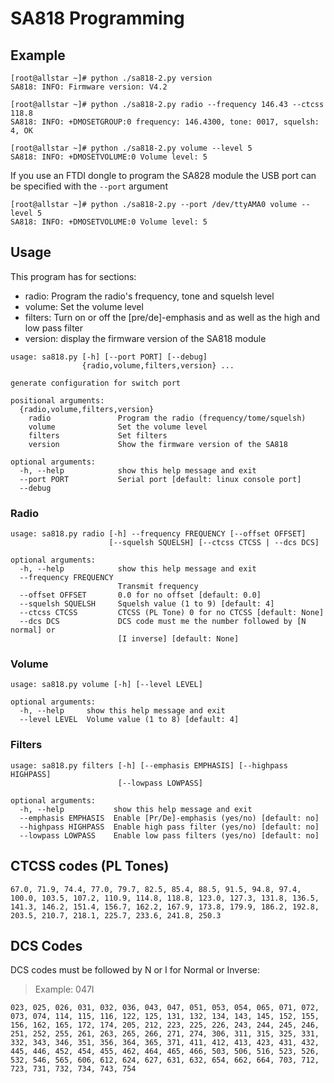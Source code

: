 # SA818 Programming


## Example

```
[root@allstar ~]# python ./sa818-2.py version
SA818: INFO: Firmware version: V4.2

[root@allstar ~]# python ./sa818-2.py radio --frequency 146.43 --ctcss 118.8
SA818: INFO: +DMOSETGROUP:0 frequency: 146.4300, tone: 0017, squelsh: 4, OK

[root@allstar ~]# python ./sa818-2.py volume --level 5
SA818: INFO: +DMOSETVOLUME:0 Volume level: 5
```

If you use an FTDI dongle to program the SA828 module the USB port can
be specified with the `--port` argument

```
[root@allstar ~]# python ./sa818-2.py --port /dev/ttyAMA0 volume --level 5
SA818: INFO: +DMOSETVOLUME:0 Volume level: 5
```

## Usage

This program has for sections:

 - radio: Program the radio's frequency, tone and squelsh level
 - volume: Set the volume level
 - filters: Turn on or off the [pre/de]-emphasis and as well as the high and low pass filter
 - version: display the firmware version of the SA818 module

```
usage: sa818.py [-h] [--port PORT] [--debug]
                {radio,volume,filters,version} ...

generate configuration for switch port

positional arguments:
  {radio,volume,filters,version}
    radio               Program the radio (frequency/tome/squelsh)
    volume              Set the volume level
    filters             Set filters
    version             Show the firmware version of the SA818

optional arguments:
  -h, --help            show this help message and exit
  --port PORT           Serial port [default: linux console port]
  --debug
```

### Radio

```
usage: sa818.py radio [-h] --frequency FREQUENCY [--offset OFFSET]
                      [--squelsh SQUELSH] [--ctcss CTCSS | --dcs DCS]

optional arguments:
  -h, --help            show this help message and exit
  --frequency FREQUENCY
                        Transmit frequency
  --offset OFFSET       0.0 for no offset [default: 0.0]
  --squelsh SQUELSH     Squelsh value (1 to 9) [default: 4]
  --ctcss CTCSS         CTCSS (PL Tone) 0 for no CTCSS [default: None]
  --dcs DCS             DCS code must me the number followed by [N normal] or
                        [I inverse] [default: None]
```

### Volume

```
usage: sa818.py volume [-h] [--level LEVEL]

optional arguments:
  -h, --help     show this help message and exit
  --level LEVEL  Volume value (1 to 8) [default: 4]
```

### Filters

```
usage: sa818.py filters [-h] [--emphasis EMPHASIS] [--highpass HIGHPASS]
                        [--lowpass LOWPASS]

optional arguments:
  -h, --help           show this help message and exit
  --emphasis EMPHASIS  Enable [Pr/De]-emphasis (yes/no) [default: no]
  --highpass HIGHPASS  Enable high pass filter (yes/no) [default: no]
  --lowpass LOWPASS    Enable low pass filters (yes/no) [default: no]
```

## CTCSS codes (PL Tones)

```
67.0, 71.9, 74.4, 77.0, 79.7, 82.5, 85.4, 88.5, 91.5, 94.8, 97.4,
100.0, 103.5, 107.2, 110.9, 114.8, 118.8, 123.0, 127.3, 131.8, 136.5,
141.3, 146.2, 151.4, 156.7, 162.2, 167.9, 173.8, 179.9, 186.2, 192.8,
203.5, 210.7, 218.1, 225.7, 233.6, 241.8, 250.3
```

## DCS Codes

DCS codes must be followed by N or I for Normal or Inverse:
> Example: 047I

```
023, 025, 026, 031, 032, 036, 043, 047, 051, 053, 054, 065, 071, 072,
073, 074, 114, 115, 116, 122, 125, 131, 132, 134, 143, 145, 152, 155,
156, 162, 165, 172, 174, 205, 212, 223, 225, 226, 243, 244, 245, 246,
251, 252, 255, 261, 263, 265, 266, 271, 274, 306, 311, 315, 325, 331,
332, 343, 346, 351, 356, 364, 365, 371, 411, 412, 413, 423, 431, 432,
445, 446, 452, 454, 455, 462, 464, 465, 466, 503, 506, 516, 523, 526,
532, 546, 565, 606, 612, 624, 627, 631, 632, 654, 662, 664, 703, 712,
723, 731, 732, 734, 743, 754
```
